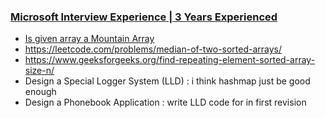 ### [Microsoft Interview Experience | 3 Years Experienced](https://www.geeksforgeeks.org/microsoft-interview-experience-3-years-experienced-3/)


*  [Is given array a Mountain Array](https://leetcode.com/problems/valid-mountain-array/)
*  https://leetcode.com/problems/median-of-two-sorted-arrays/
*  https://www.geeksforgeeks.org/find-repeating-element-sorted-array-size-n/
*  Design a Special Logger System (LLD) : i think hashmap just be good enough
*  Design a Phonebook Application : write LLD code for in first revision